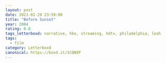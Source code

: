 ```yaml
---
layout: post 
date: 2021-01-29 23:59:00
title: "Before Sunset"
year: 2004
rating: 0.8
tags_letterboxd: narrative, hbo, streaming, hdtv, philadelphia, leah
tags:
  - film
category: Letterboxd
canonical: https://boxd.it/1CQNXP
---
```

